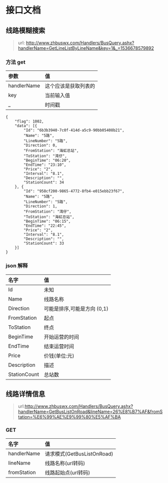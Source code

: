 # 接口文档

## 线路模糊搜索

> url: http://www.zhbuswx.com/Handlers/BusQuery.ashx?handlerName=GetLineListByLineName&key=1&_=1536678579892

### 方法 get

| 参数        | 值                          |
| :---------- | :-------------------------- |
| handlerName | 这个应该是获取列表的        |
| key         | 当前输入值                  |
| _          | 时间戳 |

```
{
	"flag": 1002,
	"data": [{
		"Id": "6b3b3940-7c0f-414d-a5c9-90bb05408b21",
		"Name": "5路",
		"LineNumber": "5路",
		"Direction": 0,
		"FromStation": "海虹总站",
		"ToStation": "湾仔",
		"BeginTime": "06:20",
		"EndTime": "23:10",
		"Price": "2",
		"Interval": "8.1",
		"Description": "",
		"StationCount": 34
	}, {
		"Id": "958cf200-9865-4772-8fb4-e015ebb23f67",
		"Name": "5路",
		"LineNumber": "5路",
		"Direction": 1,
		"FromStation": "湾仔",
		"ToStation": "海虹总站",
		"BeginTime": "06:15",
		"EndTime": "22:45",
		"Price": "2",
		"Interval": "8.1",
		"Description": "",
		"StationCount": 33
	}]
}
```
### json 解释

|名字|值|
|:---|:-|
|Id|未知|
|Name|线路名称|
|Direction|可能是排序,可能是方向 (0,1)|
|FromStation|起点|
|ToStation|终点|
|BeginTime|开始运营的时间|
|EndTime|结束运营时间|
|Price|价钱(单位:元)|
|Description|描述|
|StationCount|总站数|

## 线路详情信息

> url:http://www.zhbuswx.com/Handlers/BusQuery.ashx?handlerName=GetBusListOnRoad&lineName=26%E8%B7%AF&fromStation=%E6%99%AE%E9%99%80%E5%AF%BA

### GET

|名字|值|
|:-|:-|
|handlerName|请求模式(GetBusListOnRoad)|
|lineName|线路名称(url转码)|
|fromStation|线路起始点(url转码)|